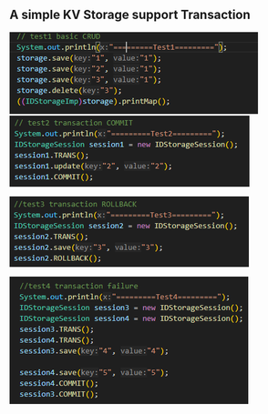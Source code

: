 ## A simple KV Storage support Transaction 

![alt text](/images/image.png)
![alt text](/images/image2.png)

![alt text](/images/image-1.png)

![alt text](/images/image3.png)